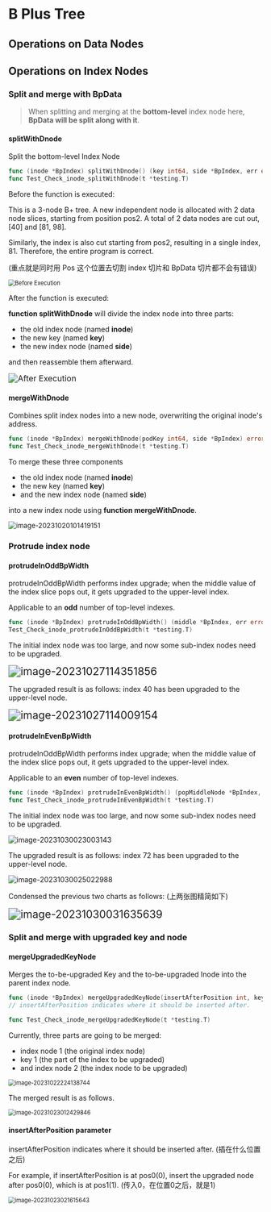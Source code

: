 # B Plus Tree

## Operations on Data Nodes

## Operations on Index Nodes

### Split and merge with BpData

> When splitting and merging at the **bottom-level** index node here, **BpData will be split along with it**.

#### splitWithDnode

Split the bottom-level Index Node

```go
func (inode *BpIndex) splitWithDnode() (key int64, side *BpIndex, err error)
func Test_Check_inode_splitWithDnode(t *testing.T)
```

Before the function is executed:

This is a 3-node B+ tree. A new independent node is allocated with 2 data node slices, starting from position pos2. 
A total of 2 data nodes are cut out, [40] and [81, 98].

Similarly, the index is also cut starting from pos2, resulting in a single index, 81. Therefore, the entire program is correct.

(重点就是同时用 Pos 这个位置去切割 index 切片和 BpData 切片都不会有错误)

<img src="../assets/image-20231014214243496.png" alt="Before Execution" style="zoom:80%;" />

After the function is executed:

**function splitWithDnode** will divide the index node into three parts:

- the old index node (named **inode**)
- the new key (named **key**)
- the new index node (named **side**)

and then reassemble them afterward.

<img src="../assets/image-20231014221906550.png" alt="After Execution" style="zoom:115%;" />

####  mergeWithDnode

Combines split index nodes into a new node, overwriting the original inode's address.

```go
func (inode *BpIndex) mergeWithDnode(podKey int64, side *BpIndex) error
func Test_Check_inode_mergeWithDnode(t *testing.T)
```

To merge these three components

- the old index node (named **inode**)
- the new key (named **key**)
- and the new index node (named **side**)

into a new index node using **function mergeWithDnode**.

<img src="../assets/image-20231020101419151.png" alt="image-20231020101419151" style="zoom:95%;" />

### Protrude index node

#### protrudeInOddBpWidth

protrudeInOddBpWidth performs index upgrade; when the middle value of the index slice pops out, it gets upgraded to the upper-level index.

Applicable to an **odd** number of top-level indexes.

```go
func (inode *BpIndex) protrudeInOddBpWidth() (middle *BpIndex, err error)
Test_Check_inode_protrudeInOddBpWidth(t *testing.T)
```

The initial index node was too large, and now some sub-index nodes need to be upgraded.

<img src="../assets/image-20231027114351856.png" alt="image-20231027114351856" style="zoom:150%;" />

The upgraded result is as follows: index 40 has been upgraded to the upper-level node.

<img src="../assets/image-20231027114009154.png" alt="image-20231027114009154" style="zoom:150%;" />

#### protrudeInEvenBpWidth

protrudeInOddBpWidth performs index upgrade; when the middle value of the index slice pops out, it gets upgraded to the upper-level index.

Applicable to an **even** number of top-level indexes.

```go
func (inode *BpIndex) protrudeInEvenBpWidth() (popMiddleNode *BpIndex, err error)
func Test_Check_inode_protrudeInEvenBpWidth(t *testing.T)
```

The initial index node was too large, and now some sub-index nodes need to be upgraded.

<img src="../assets/image-20231030023003143.png" alt="image-20231030023003143" style="zoom:100%;" />

The upgraded result is as follows: index 72 has been upgraded to the upper-level node.

<img src="../assets/image-20231030025022988.png" alt="image-20231030025022988" style="zoom:100%;" />

Condensed the previous two charts as follows: (上两张图精简如下)

<img src="../assets/image-20231030031635639.png" alt="image-20231030031635639" style="zoom:150%;" />

### Split and merge with upgraded key and node

#### mergeUpgradedKeyNode

Merges the to-be-upgraded Key and the to-be-upgraded Inode into the parent index node.

```go
func (inode *BpIndex) mergeUpgradedKeyNode(insertAfterPosition int, key int64, side *BpIndex) (err error)
// insertAfterPosition indicates where it should be inserted after.

func Test_Check_inode_mergeUpgradedKeyNode(t *testing.T)
```

Currently, three parts are going to be merged:

- index node 1 (the original index node)
- key 1 (the part of the index to be upgraded)
- and index node 2 (the index node to be upgraded)

<img src="../assets/image-20231022224138744.png" alt="image-20231022224138744" style="zoom:80%;" />

The merged result is as follows.

<img src="../assets/image-20231023012429846.png" alt="image-20231023012429846" style="zoom:80%;" />

#### insertAfterPosition parameter

insertAfterPosition indicates where it should be inserted after. (插在什么位置之后)

For example, if insertAfterPosition is at pos0(0), insert the upgraded node after pos0(0), which is at pos1(1). (传入0，在位置0之后，就是1)

<img src="../assets/image-20231023021615643.png" alt="image-20231023021615643" style="zoom:80%;" />



